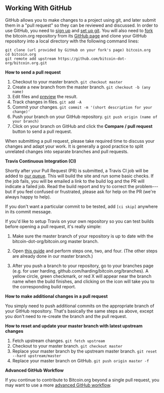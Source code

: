 ## Working With GitHub

GitHub allows you to make changes to a project using git, and later submit them
in a "pull request" so they can be reviewed and discussed. In order to use
GitHub, you need to [sign up](http://github.com/signup) and [set up
git](https://help.github.com/articles/set-up-git). You will also need to
[fork](https://help.github.com/articles/fork-a-repo/) the bitcoin.org repository
from its [GitHub page](https://github.com/bitcoin-dot-org/bitcoin.org) and clone
your GitHub repository into a local directory with the following command lines:

```
git clone (url provided by GitHub on your fork's page) bitcoin.org
cd bitcoin.org
git remote add upstream https://github.com/bitcoin-dot-org/bitcoin.org.git
```

**How to send a pull request**

1. Checkout to your master branch. `git checkout master`
2. Create a new branch from the master branch. `git checkout -b (any name)`
3. Edit files and [preview](#previewing) the result.
4. Track changes in files. `git add -A`
5. Commit your changes. `git commit -m '(short description for your change)'`
6. Push your branch on your GitHub repository. `git push origin (name of your
   branch)`
7. Click on your branch on GitHub and click the **Compare / pull request**
   button to send a pull request.

When submitting a pull request, please take required time to discuss your
changes and adapt your work. It is generally a good practice to split unrelated
changes into separate branches and pull requests.

**Travis Continuous Integration (CI)**

Shortly after your Pull Request (PR) is submitted, a Travis CI job will
be added to [our queue](https://travis-ci.org/bitcoin-dot-org/bitcoin.org). This
will build the site and run some basic checks. If the job fails, you
will be emailed a link to the build log and the PR will indicate a
failed job. Read the build report and try to correct the problem---but
if you feel confused or frustrated, please ask for help on the PR (we're
always happy to help).

If you don't want a particular commit to be tested, add `[ci skip]`
anywhere in its commit message.

If you'd like to setup Travis on your own repository so you can test
builds before opening a pull request, it's really simple:

1. Make sure the master branch of your repository is up to date with the
   bitcoin-dot-org/bitcoin.org master branch.

2. Open [this guide](http://docs.travis-ci.com/user/getting-started/)
   and perform steps one, two, and four. (The other steps are already
   done in our master branch.)

3. After you push a branch to your repository, go to your branches page
   (e.g. for user harding, github.com/harding/bitcoin.org/branches). A
   yellow circle, green checkmark, or red X will appear near the branch
   name when the build finishes, and clicking on the icon will take you
   to the corresponding build report.

**How to make additional changes in a pull request**

You simply need to push additional commits on the appropriate branch of your
GitHub repository. That's basically the same steps as above, except you don't
need to re-create the branch and the pull request.

**How to reset and update your master branch with latest upstream changes**

1. Fetch upstream changes. `git fetch upstream`
2. Checkout to your master branch. `git checkout master`
3. Replace your master branch by the upstream master branch. `git reset --hard
   upstream/master`
4. Replace your master branch on GitHub. `git push origin master -f`

**Advanced GitHub Workflow**

If you continue to contribute to Bitcoin.org beyond a single pull
request, you may want to use a more [advanced GitHub
workflow](https://gist.github.com/harding/1a99b0bad37f9498709f).

